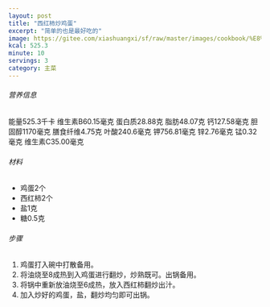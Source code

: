 ```yaml
---
layout: post
title: "西红柿炒鸡蛋"
excerpt: "简单的也是最好吃的"
image: https://gitee.com/xiashuangxi/sf/raw/master/images/cookbook/%E8%A5%BF%E7%BA%A2%E6%9F%BF%E7%82%92%E9%B8%A1%E8%9B%8B.jpg
kcal: 525.3
minute: 10
servings: 3
category: 主菜
---
```


###### 营养信息
能量525.3千卡	维生素B60.15毫克	蛋白质28.88克	脂肪48.07克
钙127.58毫克	胆固醇1170毫克	膳食纤维4.75克	叶酸240.6毫克
钾756.81毫克	锌2.76毫克	锰0.32毫克	维生素C35.00毫克

###### 材料

- 鸡蛋2个
- 西红柿2个
- 盐1克
- 糖0.5克

###### 步骤

1. 鸡蛋打入碗中打散备用。
2. 将油烧至8成热到入鸡蛋进行翻炒，炒熟既可。出锅备用。
3. 将锅中重新放油烧至6成热，放入西红柿翻炒出汁。
4. 加入炒好的鸡蛋，盐，翻炒均匀即可出锅。
